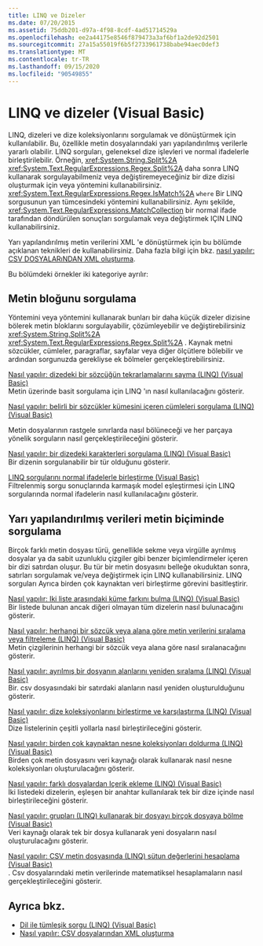 ```yaml
---
title: LINQ ve Dizeler
ms.date: 07/20/2015
ms.assetid: 75ddb201-d97a-4f98-8cdf-4ad51714529a
ms.openlocfilehash: ee2a44175e8546f879473a3af6bf1a2de92d2501
ms.sourcegitcommit: 27a15a55019f6b5f2733961738babe94aec0def3
ms.translationtype: MT
ms.contentlocale: tr-TR
ms.lasthandoff: 09/15/2020
ms.locfileid: "90549855"
---
```

# <a name="linq-and-strings-visual-basic"></a>LINQ ve dizeler (Visual Basic)
LINQ, dizeleri ve dize koleksiyonlarını sorgulamak ve dönüştürmek için kullanılabilir. Bu, özellikle metin dosyalarındaki yarı yapılandırılmış verilerle yararlı olabilir. LINQ sorguları, geleneksel dize işlevleri ve normal ifadelerle birleştirilebilir. Örneğin, <xref:System.String.Split%2A> <xref:System.Text.RegularExpressions.Regex.Split%2A> daha sonra LINQ kullanarak sorgulayabilmeniz veya değiştiremeyeceğiniz bir dize dizisi oluşturmak için veya yöntemini kullanabilirsiniz. <xref:System.Text.RegularExpressions.Regex.IsMatch%2A> `where` Bir LINQ sorgusunun yan tümcesindeki yöntemini kullanabilirsiniz. Aynı şekilde, <xref:System.Text.RegularExpressions.MatchCollection> bir normal ifade tarafından döndürülen sonuçları sorgulamak veya değiştirmek IÇIN LINQ kullanabilirsiniz.  
  
 Yarı yapılandırılmış metin verilerini XML 'e dönüştürmek için bu bölümde açıklanan teknikleri de kullanabilirsiniz. Daha fazla bilgi için bkz. [nasıl yapılır: CSV DOSYALARıNDAN XML oluşturma](../../../../standard/linq/generate-xml-csv-files.md).  
  
 Bu bölümdeki örnekler iki kategoriye ayrılır:  
  
## <a name="querying-a-block-of-text"></a>Metin bloğunu sorgulama  
 Yöntemini veya yöntemini kullanarak bunları bir daha küçük dizeler dizisine bölerek metin bloklarını sorgulayabilir, çözümleyebilir ve değiştirebilirsiniz <xref:System.String.Split%2A> <xref:System.Text.RegularExpressions.Regex.Split%2A> . Kaynak metni sözcükler, cümleler, paragraflar, sayfalar veya diğer ölçütlere bölebilir ve ardından sorgunuzda gerekliyse ek bölmeler gerçekleştirebilirsiniz.  
  
 [Nasıl yapılır: dizedeki bir sözcüğün tekrarlamalarını sayma (LINQ) (Visual Basic)](how-to-count-occurrences-of-a-word-in-a-string-linq.md)  
 Metin üzerinde basit sorgulama için LINQ 'ın nasıl kullanılacağını gösterir.  
  
 [Nasıl yapılır: belirli bir sözcükler kümesini içeren cümleleri sorgulama (LINQ) (Visual Basic)](how-to-query-for-sentences-that-contain-a-specified-set-of-words.md)

 Metin dosyalarının rastgele sınırlarda nasıl bölüneceği ve her parçaya yönelik sorguların nasıl gerçekleştirileceğini gösterir.  
  
 [Nasıl yapılır: bir dizedeki karakterleri sorgulama (LINQ) (Visual Basic)](how-to-query-for-characters-in-a-string-linq.md)  
 Bir dizenin sorgulanabilir bir tür olduğunu gösterir.  
  
 [LINQ sorgularını normal ifadelerle birleştirme (Visual Basic)](how-to-combine-linq-queries-with-regular-expressions.md)  
 Filtrelenmiş sorgu sonuçlarında karmaşık model eşleştirmesi için LINQ sorgularında normal ifadelerin nasıl kullanılacağını gösterir.  
  
## <a name="querying-semi-structured-data-in-text-format"></a>Yarı yapılandırılmış verileri metin biçiminde sorgulama  
 Birçok farklı metin dosyası türü, genellikle sekme veya virgülle ayrılmış dosyalar ya da sabit uzunluklu çizgiler gibi benzer biçimlendirmeler içeren bir dizi satırdan oluşur. Bu tür bir metin dosyasını belleğe okuduktan sonra, satırları sorgulamak ve/veya değiştirmek için LINQ kullanabilirsiniz. LINQ sorguları Ayrıca birden çok kaynaktan veri birleştirme görevini basitleştirir.  
  
 [Nasıl yapılır: Iki liste arasındaki küme farkını bulma (LINQ) (Visual Basic)](how-to-find-the-set-difference-between-two-lists-linq.md)  
 Bir listede bulunan ancak diğeri olmayan tüm dizelerin nasıl bulunacağını gösterir.  
  
 [Nasıl yapılır: herhangi bir sözcük veya alana göre metin verilerini sıralama veya filtreleme (LINQ) (Visual Basic)](how-to-sort-or-filter-text-data-by-any-word-or-field-linq.md)  
 Metin çizgilerinin herhangi bir sözcük veya alana göre nasıl sıralanacağını gösterir.  
  
 [Nasıl yapılır: ayrılmış bir dosyanın alanlarını yeniden sıralama (LINQ) (Visual Basic)](how-to-reorder-the-fields-of-a-delimited-file.md)  
 Bir. csv dosyasındaki bir satırdaki alanların nasıl yeniden oluşturulduğunu gösterir.  
  
 [Nasıl yapılır: dize koleksiyonlarını birleştirme ve karşılaştırma (LINQ) (Visual Basic)](how-to-combine-and-compare-string-collections-linq.md)  
 Dize listelerinin çeşitli yollarla nasıl birleştirileceğini gösterir.  
  
 [Nasıl yapılır: birden çok kaynaktan nesne koleksiyonları doldurma (LINQ) (Visual Basic)](how-to-populate-object-collections-from-multiple-sources-linq.md)  
 Birden çok metin dosyasını veri kaynağı olarak kullanarak nasıl nesne koleksiyonları oluşturulacağını gösterir.  
  
 [Nasıl yapılır: farklı dosyalardan Içerik ekleme (LINQ) (Visual Basic)](how-to-join-content-from-dissimilar-files-linq.md)  
 İki listedeki dizelerin, eşleşen bir anahtar kullanılarak tek bir dize içinde nasıl birleştirileceğini gösterir.  
  
 [Nasıl yapılır: grupları (LINQ) kullanarak bir dosyayı birçok dosyaya bölme (Visual Basic)](how-to-split-a-file-into-many-files-by-using-groups-linq.md)  
 Veri kaynağı olarak tek bir dosya kullanarak yeni dosyaların nasıl oluşturulacağını gösterir.  
  
 [Nasıl yapılır: CSV metin dosyasında (LINQ) sütun değerlerini hesaplama (Visual Basic)](how-to-compute-column-values-in-a-csv-text-file-linq.md)  
 . Csv dosyalarındaki metin verilerinde matematiksel hesaplamaların nasıl gerçekleştirileceğini gösterir.  
  
## <a name="see-also"></a>Ayrıca bkz.

- [Dil ile tümleşik sorgu (LINQ) (Visual Basic)](index.md)
- [Nasıl yapılır: CSV dosyalarından XML oluşturma](../../../../standard/linq/generate-xml-csv-files.md)
